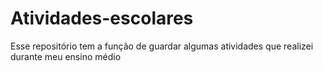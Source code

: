 # Atividades-escolares
Esse repositório tem a função de guardar algumas atividades que realizei durante meu ensino médio
